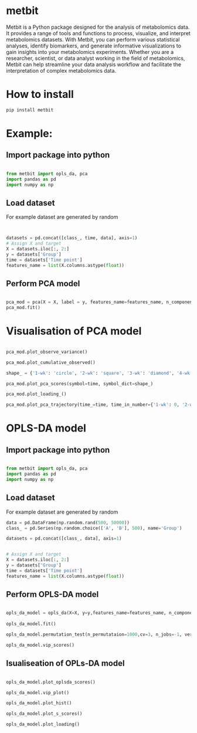 # metbit

Metbit is a Python package designed for the analysis of metabolomics data. It provides a range of tools and functions to process, visualize, and interpret metabolomics datasets. With Metbit, you can perform various statistical analyses, identify biomarkers, and generate informative visualizations to gain insights into your metabolomics experiments. Whether you are a researcher, scientist, or data analyst working in the field of metabolomics, Metbit can help streamline your data analysis workflow and facilitate the interpretation of complex metabolomics data.


# How to install

```bash
pip install metbit
```

# Example:

## Import package into python

```python

from metbit import opls_da, pca
import pandas as pd
import numpy as np
```

## Load dataset
For example dataset are generated by random

```python


datasets = pd.concat([class_, time, data], axis=1)
# Assign X and target
X = datasets.iloc[:, 2:]
y = datasets['Group']
time = datasets['Time point']
features_name = list(X.columns.astype(float))
```

## Perform PCA model
```python

pca_mod = pca(X = X, label = y, features_name=features_name, n_components=2, scale='pareto', random_state=42, test_size=0.3)
pca_mod.fit()

```

# Visualisation of PCA model

```python

pca_mod.plot_observe_variance()

pca_mod.plot_cumulative_observed()

shape_ = {'1-wk': 'circle', '2-wk': 'square', '3-wk': 'diamond', '4-wk': 'cross'}

pca_mod.plot_pca_scores(symbol=time, symbol_dict=shape_)

pca_mod.plot_loading_()

pca_mod.plot_pca_trajectory(time_=time, time_in_number={'1-wk': 0, '2-wk': 1, '3-wk': 2, '4-wk': 3}, color_dict={'A': '#636EFA', 'B': '#EF553B', 'C': '#00CC96'}, symbol_dict=shape_)

```


# OPLS-DA model

## Import package into python

```python

from metbit import opls_da, pca
import pandas as pd
import numpy as np
```

## Load dataset
For example dataset are generated by random

```python
data = pd.DataFrame(np.random.rand(500, 50000))
class_ = pd.Series(np.random.choice(['A', 'B'], 500), name='Group')

datasets = pd.concat([class_, data], axis=1)


# Assign X and target
X = datasets.iloc[:, 2:]
y = datasets['Group']
time = datasets['Time point']
features_name = list(X.columns.astype(float))
```

## Perform OPLS-DA model

```python

opls_da_model = opls_da(X=X, y=y,features_name=features_name, n_components=2, scale='pareto', kfold=3, estimator='opls', random_state=42):
        
opls_da_model.fit()

opls_da_model.permutation_test(n_permutataion=1000,cv=3, n_jobs=-1, verbose=10)

opls_da_model.vip_scores()


```


## Isualiseation of OPLs-DA model


```python

opls_da_model.plot_oplsda_scores()

opls_da_model.vip_plot()

opls_da_model.plot_hist()

opls_da_model.plot_s_scores()

opls_da_model.plot_loading()

```

